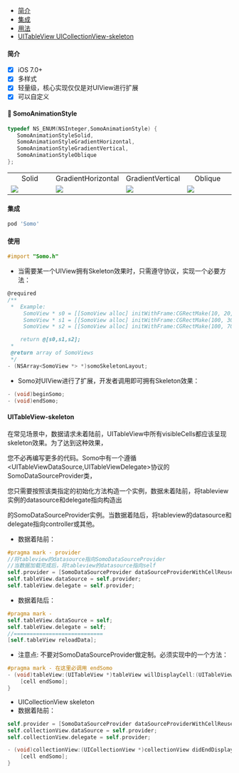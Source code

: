  * [简介](#somo_intro)
 * [集成](#somo_integrate)
 * [用法](#somo_usage)
 * [UITableView UICollectionView-skeleton](#somo_uitableview)
#### <a id="somo_intro"></a>简介 
 
- [x] iOS 7.0+
- [x] 多样式
- [x] 轻量级，核心实现仅仅是对UIView进行扩展 
- [x] 可以自定义

#### 🍎 SomoAnimationStyle
 
 ```objective-c
 typedef NS_ENUM(NSInteger,SomoAnimationStyle) { 
	SomoAnimationStyleSolid,
	SomoAnimationStyleGradientHorizontal,
	SomoAnimationStyleGradientVertical,
	SomoAnimationStyleOblique
};
 ```

<table>
<tr>
<td width="25%">
<center>Solid</center>
</td>
<td width="25%">
<center>GradientHorizontal</center>
</td>
<td width="25%">
<center>GradientVertical</center>
</td>
<td width="25%">
<center>Oblique</center>
</td>
</tr>
<tr>
<td width="25%">
<img src="https://github.com/xorshine/Somo/blob/master/solid.gif"></img>
</td>
<td width="25%">
<img src="https://github.com/xorshine/Somo/blob/master/horizontal.gif"></img>
</td>
<td width="25%">
<img src="https://github.com/xorshine/Somo/blob/master/vertical.gif"></img>
</td>
<td width="25%">
<img src="https://github.com/xorshine/Somo/blob/master/oblique.gif"></img>
</td>
</tr>
</table>
 
#### <a id="somo_integrate"></a>集成
```ruby
pod 'Somo'
```
#### <a id="somo_usage"></a>使用
```objective-c
#import "Somo.h" 
```
* 当需要某一个UIView拥有Skeleton效果时，只需遵守<SomoSkeletonLayoutProtocol>协议，实现一个必要方法：
	
```objective-c
@required
/**
 *  Example:
	 SomoView * s0 = [[SomoView alloc] initWithFrame:CGRectMake(10, 20, 70, 70)];
	 SomoView * s1 = [[SomoView alloc] initWithFrame:CGRectMake(100, 30, 200, 15)];
	 SomoView * s2 = [[SomoView alloc] initWithFrame:CGRectMake(100, 70, 100, 15)];

	return @[s0,s1,s2];
 *
 @return array of SomoViews
 */
- (NSArray<SomoView *> *)somoSkeletonLayout;
```
* Somo对UIView进行了扩展，开发者调用即可拥有Skeleton效果：
```objective-c
- (void)beginSomo;
- (void)endSomo; 
```
#### <a id="somo_uitableview"></a>UITableView-skeleton
在常见场景中，数据请求未着陆前，UITableView中所有visibleCells都应该呈现skeleton效果。为了达到这种效果，

您不必再编写更多的代码。Somo中有一个遵循<UITableViewDataSource,UITableViewDelegate>协议的SomoDataSourceProvider类，

您只需要按照该类指定的初始化方法构造一个实例，数据未着陆前，将tableview实例的datasource和delegate指向构造出

的SomoDataSourceProvider实例。当数据着陆后，将tableview的datasource和delegate指向controller或其他。

* 数据着陆前：
```objective-c
#pragma mark - provider
//将tableview的datasource指向SomoDataSourceProvider
//当数据加载完成后，将tableview的datasource指向self
self.provider = [SomoDataSourceProvider dataSourceProviderWithCellReuseIdentifier:@"id"];
self.tableView.dataSource = self.provider;
self.tableView.delegate = self.provider;
```
* 数据着陆后：
```objective-c
#pragma mark - 
self.tableView.dataSource = self;
self.tableView.delegate = self;
//============================
[self.tableView reloadData];
```
* 注意点:
不要对SomoDataSourceProvider做定制。必须实现<UITableViewDelegate>中的一个方法：
```objective-c
#pragma mark - 在这里必调用 endSomo
- (void)tableView:(UITableView *)tableView willDisplayCell:(UITableViewCell *)cell forRowAtIndexPath:(NSIndexPath *)indexPath{
	[cell endSomo];
}
``` 
	
* UICollectionView skeleton
* 数据着陆前：
```objective-c
self.provider = [SomoDataSourceProvider dataSourceProviderWithCellReuseIdentifier:@"id"];
self.collectionView.dataSource = self.provider;
self.collectionView.delegate = self.provider;
```
```objective-c
- (void)collectionView:(UICollectionView *)collectionView didEndDisplayingCell:(UICollectionViewCell *)cell forItemAtIndexPath:(NSIndexPath *)indexPath{
	[cell endSomo];
}
```
